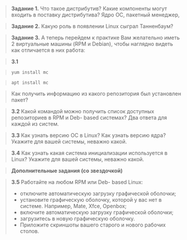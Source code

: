 >**Задание 1.**
>Что такое дистрибутив? Какие компоненты могут входить в поставку дистрибутива?
Ядро ОС, пакетный менеджер, 

>**Задание 2.**
>Какую роль в появлении Linux сыграл Танненбаум?

>**Задание 3.**
>А теперь перейдем к практике
>Вам желательно иметь 2 виртуальные машины (RPM и Debian), чтобы наглядно видеть как отличается в них работа:

>**3.1**

>```yum install mc```

>```apt install mc```

>Как получить информацию из какого репозитория был установлен пакет?

>**3.2** Какой командой можно получить список доступных репозиториев в RPM и Deb- based системах? Два ответа для каждой из систем.

>**3.3** Как узнать версию ОС в Linux? Как узнать версию ядра? Укажите для вашей системы, неважно какой.

>**3.4** Как узнать какая система инициализации используется в Linux? Укажите для вашей системы, неважно какой.

>**Дополнительные задания (со звездочкой)**

>**3.5** Работайте на любом RPM или Deb- based Linux:
> - отключите автоматическую загрузку графической оболочки;
> - установите графическую оболочку, которой у вас нет в системе. Например, Mate, Xfce, Openbox;
> - включите автоматическую загрузку графической оболочки;
> - загрузитесь в новую графическую оболочку.
> - Приложите скриншоты вашего старого и нового рабочих столов.